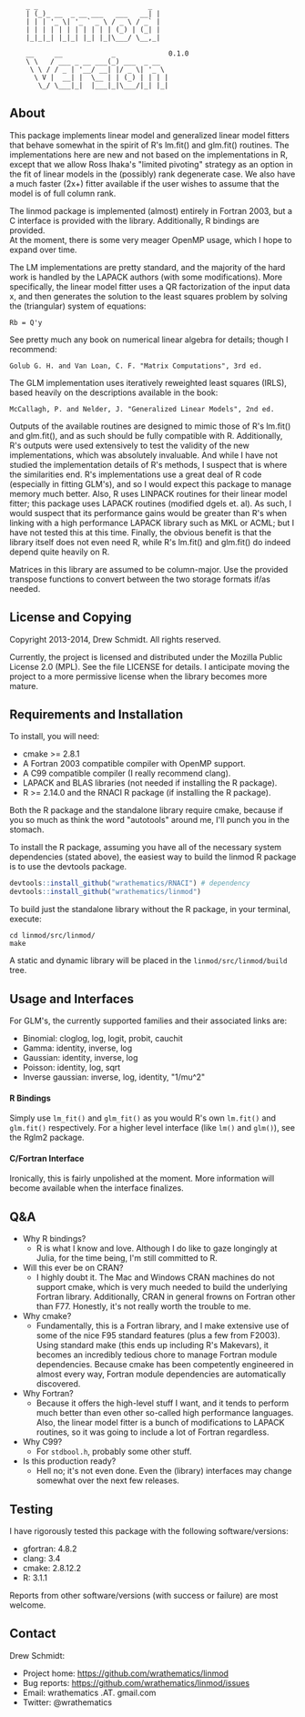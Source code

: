 ```
    _ _                           _ 
    | (_)_ __  _ __ ___   ___   __| |
    | | | '_ \| '_ ` _ \ / _ \ / _` |
    | | | | | | | | | | | (_) | (_| |
    |_|_|_| |_|_| |_| |_|\___/ \__,_|

    __     __            _             0.1.0
    \ \   / ___ _ __ ___(_) ___  _ __  
     \ \ / / _ | '__/ __| |/ _ \| '_ \ 
      \ V |  __| |  \__ | | (_) | | | |
       \_/ \___|_|  |___|_|\___/|_| |_|
```


## About 

This package implements linear model and generalized linear model fitters
that behave somewhat in the spirit of R's lm.fit() and glm.fit() routines.
The implementations here are new and not based on the implementations in R,
except that we allow Ross Ihaka's "limited pivoting" strategy as an option
in the fit of linear models in the (possibly) rank degenerate case.  We
also have a much faster (2x+) fitter available if the user wishes to 
assume that the model is of full column rank.


The linmod package is implemented (almost) entirely in Fortran 2003, but a C 
interface is provided with the library.  Additionally, R bindings are provided.  
At the moment, there is some very meager OpenMP usage, which I hope to expand 
over time.


The LM implementations are pretty standard, and the majority of the hard work
is handled by the LAPACK authors (with some modifications).  More specifically, 
the linear model fitter uses a QR factorization of the input data x, and then
generates the solution to the least squares problem by solving the (triangular) 
system of equations:

```
Rb = Q'y
```

See pretty much any book on numerical linear algebra for details; though
I recommend:

    Golub G. H. and Van Loan, C. F. "Matrix Computations", 3rd ed.

The GLM implementation uses iteratively reweighted least squares (IRLS), 
based heavily on the descriptions available in the book: 

    McCallagh, P. and Nelder, J. "Generalized Linear Models", 2nd ed.


Outputs of the available routines are designed to mimic those of R's 
lm.fit() and glm.fit(), and as such should be fully compatible with R.
Additionally, R's outputs were used extensively to test the validity of
the new implementations, which was absolutely invaluable.  And while I
have not studied the implementation details of R's methods, I suspect
that is where the similarities end.  R's implementations use a great deal 
of R code (especially in fitting GLM's), and so I would expect this 
package to manage memory much better.  Also, R uses LINPACK routines for
their linear model fitter; this package uses LAPACK routines (modified
dgels et. al).  As such, I would suspect that its performance gains would
be greater than R's when linking with a high performance LAPACK library 
such as MKL or ACML; but I have not tested this at this time.  Finally, the 
obvious benefit is that the library itself does not even need R, while R's
lm.fit() and glm.fit() do indeed depend quite heavily on R.


Matrices in this library are assumed to be column-major. Use the provided 
transpose functions to convert between the two storage formats if/as needed.



## License and Copying

Copyright 2013-2014, Drew Schmidt.  All rights reserved.

Currently, the project is licensed and distributed under the Mozilla Public
License 2.0 (MPL).  See the file LICENSE for details.  I anticipate moving
the project to a more permissive license when the library becomes more mature.



## Requirements and Installation

To install, you will need: 

* cmake >= 2.8.1
* A Fortran 2003 compatible compiler with OpenMP support.
* A C99 compatible compiler (I really recommend clang).
* LAPACK and BLAS libraries (not needed if installing the R package).
* R >= 2.14.0 and the RNACI R package (if installing the R package).

Both the R package and the standalone library require cmake, because if you
so much as think the word "autotools" around me, I'll punch you in the 
stomach.

To install the R package, assuming you have all of the necessary
system dependencies (stated above), the easiest way to build the
linmod R package is to use the devtools package.

```r
devtools::install_github("wrathematics/RNACI") # dependency
devtools::install_github("wrathematics/linmod")
```

To build just the standalone library without the R package, in your
terminal, execute:

```
cd linmod/src/linmod/ 
make
```

A static and dynamic library will be placed in the 
`linmod/src/linmod/build` tree.



## Usage and Interfaces

For GLM's, the currently supported families and their associated 
links are:

* Binomial: cloglog, log, logit, probit, cauchit
* Gamma: identity, inverse, log
* Gaussian: identity, inverse, log
* Poisson: identity, log, sqrt
* Inverse gaussian: inverse, log, identity, "1/mu^2"

#### R Bindings

Simply use `lm_fit()` and `glm_fit()` as you would R's own
`lm.fit()` and `glm.fit()` respectively.  For a higher level
interface (like `lm()` and `glm()`), see the Rglm2 package.

#### C/Fortran Interface

Ironically, this is fairly unpolished at the moment.  More information
will become available when the interface finalizes.



## Q&A

* Why R bindings?
  - R is what I know and love.  Although I do like to gaze longingly
    at Julia, for the time being, I'm still committed to R.
* Will this ever be on CRAN?
  - I highly doubt it.  The Mac and Windows CRAN machines do
    not support cmake, which is very much needed to build the
    underlying Fortran library.  Additionally, CRAN in general
    frowns on Fortran other than F77.  Honestly, it's not really
    worth the trouble to me.
* Why cmake?
  - Fundamentally, this is a Fortran library, and I make extensive
    use of some of the nice F95 standard features (plus a few from
    F2003).  Using standard make (this ends up including R's 
    Makevars), it becomes an incredibly tedious chore to manage
    Fortran module dependencies.  Because cmake has been
    competently engineered in almost every way, Fortran module
    dependencies are automatically discovered.
* Why Fortran?
  - Because it offers the high-level stuff I want, and it tends to
    perform much better than even other so-called high performance
    languages.  Also, the linear model fitter is a bunch of modifications
    to LAPACK routines, so it was going to include a lot of Fortran
    regardless.
* Why C99?
  - For `stdbool.h`, probably some other stuff.
* Is this production ready?
  - Hell no; it's not even done.  Even the (library) interfaces may change
    somewhat over the next few releases.



## Testing

I have rigorously tested this package with the following software/versions:

* gfortran: 4.8.2
* clang: 3.4
* cmake: 2.8.12.2
* R: 3.1.1

Reports from other software/versions (with success or failure) are most welcome.



## Contact

Drew Schmidt:

* Project home: https://github.com/wrathematics/linmod
* Bug reports: https://github.com/wrathematics/linmod/issues
* Email: wrathematics .AT. gmail.com
* Twitter: @wrathematics

